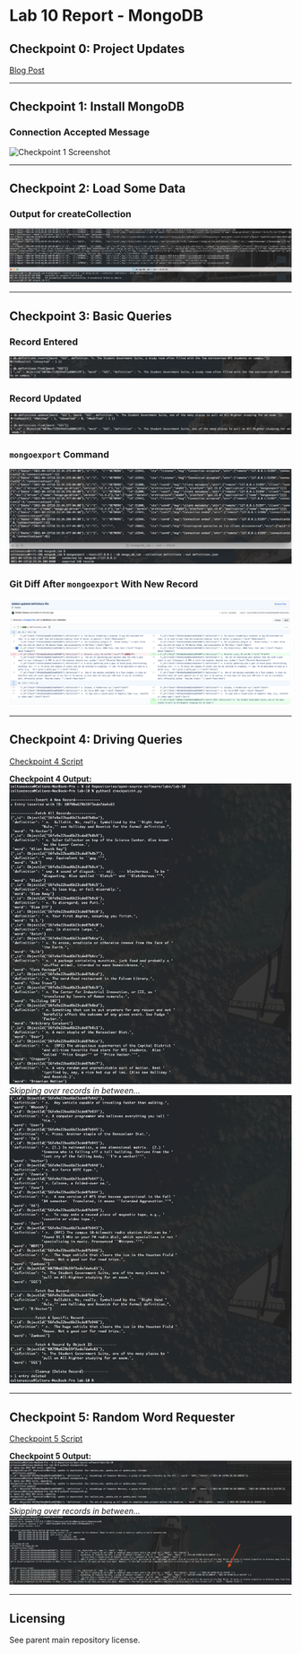 # Lab 10 Report - MongoDB

## Checkpoint 0: Project Updates
[Blog Post](https://github.com/Colton-Zecca/open-source-software/wiki/Lab-10-Blog-Post)

---
## Checkpoint 1: Install MongoDB

### Connection Accepted Message
![Checkpoint 1 Screenshot](./screenshots/1.png)

---
## Checkpoint 2: Load Some Data

### Output for createCollection
![Checkpoint 2 Screenshot](./screenshots/2.png)

---
## Checkpoint 3: Basic Queries

### Record Entered
![Checkpoint 3 Record Entered Screenshot](./screenshots/3-recordEntered.png)

### Record Updated
![Checkpoint 3 Record Updated Screenshot](./screenshots/3-recordUpdated.png)

### `mongoexport` Command
![Checkpoint 3 mongoexport Command Screenshot](./screenshots/3-mongoexportCommand.png)

### Git Diff After `mongoexport` With New Record
![Checkpoint 3 Git Diff Screenshot](./screenshots/3-gitdiff.png)

---
## Checkpoint 4: Driving Queries

[Checkpoint 4 Script](./checkpoint4.py)

__Checkpoint 4 Output:__
![Checkpoint 4 Output A](./screenshots/4a.png)
_Skipping over records in between..._
![Checkpoint 4 Output B](./screenshots/4b.png)

---
## Checkpoint 5: Random Word Requester

[Checkpoint 5 Script](./checkpoint5.py)

__Checkpoint 5 Output:__
![Checkpoint 5 Screenshot A](./screenshots/5a.png)
_Skipping over records in between..._
![Checkpoint 5 Screenshot B](./screenshots/5b.png)

---
## Licensing
See parent main repository license.
